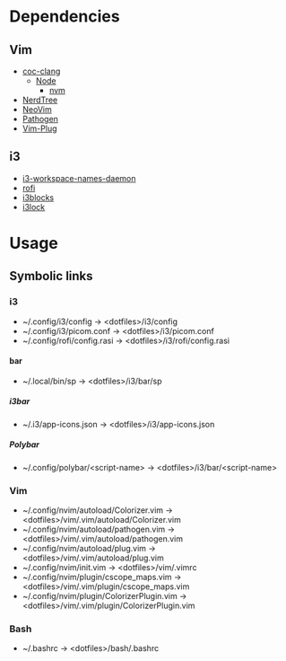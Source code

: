 # Dependencies

## Vim

* [coc-clang](https://github.com/clangd/coc-clangd)
  * [Node](https://nodejs.org/en/)
    * [nvm](https://github.com/nvm-sh/nvm)
* [NerdTree](https://github.com/preservim/nerdtree)
* [NeoVim](https://neovim.io/)
* [Pathogen](https://github.com/tpope/vim-pathogen)
* [Vim-Plug](https://fanwangecon.github.io/Tex4Econ/nontex/install/linux/fn_vim.html)

## i3

* [i3-workspace-names-daemon](https://github.com/cboddy/i3-workspace-names-daemon)
* [rofi](https://github.com/davatorium/rofi)
* [i3blocks](https://github.com/vivien/i3blocks)
* [i3lock](https://i3wm.org/i3lock/)

# Usage

## Symbolic links

### i3
* ~/.config/i3/config                         -> \<dotfiles\>/i3/config
* ~/.config/i3/picom.conf                     -> \<dotfiles\>/i3/picom.conf
* ~/.config/rofi/config.rasi                  -> \<dotfiles\>/i3/rofi/config.rasi

#### bar
* ~/.local/bin/sp                             -> \<dotfiles\>/i3/bar/sp

##### i3bar
* ~/.i3/app-icons.json                        -> \<dotfiles\>/i3/app-icons.json

##### Polybar
* ~/.config/polybar/\<script-name\>           -> \<dotfiles\>/i3/bar/\<script-name\>

### Vim
* ~/.config/nvim/autoload/Colorizer.vim       -> \<dotfiles\>/vim/.vim/autoload/Colorizer.vim
* ~/.config/nvim/autoload/pathogen.vim        -> \<dotfiles\>/vim/.vim/autoload/pathogen.vim
* ~/.config/nvim/autoload/plug.vim            -> \<dotfiles\>/vim/.vim/autoload/plug.vim
* ~/.config/nvim/init.vim                     -> \<dotfiles\>/vim/.vimrc
* ~/.config/nvim/plugin/cscope\_maps.vim      -> \<dotfiles\>/vim/.vim/plugin/cscope\_maps.vim
* ~/.config/nvim/plugin/ColorizerPlugin.vim   -> \<dotfiles\>/vim/.vim/plugin/ColorizerPlugin.vim

### Bash
* ~/.bashrc                                   -> \<dotfiles\>/bash/.bashrc
